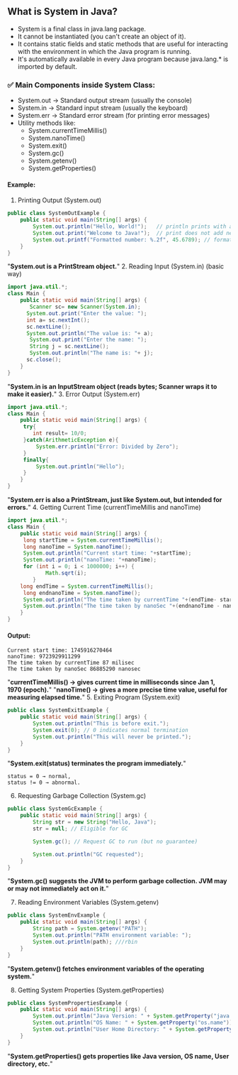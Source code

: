 ## What is System in Java?
- System is a final class in java.lang package.
- It cannot be instantiated (you can't create an object of it).
- It contains static fields and static methods that are useful for interacting with the environment in which the Java program is running.
- It's automatically available in every Java program because java.lang.* is imported by default.
### ✅ Main Components inside System Class:
- System.out → Standard output stream (usually the console)
- System.in → Standard input stream (usually the keyboard)
- System.err → Standard error stream (for printing error messages)
- Utility methods like:
  - System.currentTimeMillis()
  - System.nanoTime()
  - System.exit()
  - System.gc()
  - System.getenv()
  - System.getProperties()
#### Example:
1. Printing Output (System.out)
```java
public class SystemOutExample {
    public static void main(String[] args) {
        System.out.println("Hello, World!");   // println prints with a new line
        System.out.print("Welcome to Java!");  // print does not add new line
        System.out.printf("Formatted number: %.2f", 45.6789); // formatted output
    }
}

```
"**System.out is a PrintStream object.**"
2. Reading Input (System.in) (basic way)
```java
import java.util.*;
class Main {
    public static void main(String[] args) {
       Scanner sc= new Scanner(System.in);
      System.out.print("Enter the value: ");
      int a= sc.nextInt();
      sc.nextLine();
      System.out.println("The value is: "+ a);
       System.out.print("Enter the name: ");
       String j = sc.nextLine();
       System.out.println("The name is: "+ j);
      sc.close();
    }
}
```
"**System.in is an InputStream object (reads bytes; Scanner wraps it to make it easier).**"
3. Error Output (System.err)
```java
import java.util.*;
class Main {
    public static void main(String[] args) {
     try{
        int result= 10/0;
     }catch(ArithmeticException e){
         System.err.println("Error: Divided by Zero");
     }
     finally{
         System.out.println("Hello");
     }
    }
}
```
"**System.err is also a PrintStream, just like System.out, but intended for errors.**"
4. Getting Current Time (currentTimeMillis and nanoTime)
```java
import java.util.*;
class Main {
    public static void main(String[] args) {
     long startTime = System.currentTimeMillis();
     long nanoTime = System.nanoTime();
     System.out.println("Current start time: "+startTime);
     System.out.println("nanoTime: "+nanoTime);
     for (int i = 0; i < 1000000; i++) {
            Math.sqrt(i);
        }
    long endTime = System.currentTimeMillis();
     long endnanoTime = System.nanoTime();
     System.out.println("The time taken by currentTime "+(endTime- startTime)+" milisec");
     System.out.println("The time taken by nanoSec "+(endnanoTime - nanoTime)+" nanosec");
    }
}
```
#### Output: 
```
Current start time: 1745916270464
nanoTime: 9723929911299
The time taken by currentTime 87 milisec
The time taken by nanoSec 86885290 nanosec
```
"**currentTimeMillis() → gives current time in milliseconds since Jan 1, 1970 (epoch).**"
"**nanoTime() → gives a more precise time value, useful for measuring elapsed time.**"
5. Exiting Program (System.exit)
```java
public class SystemExitExample {
    public static void main(String[] args) {
        System.out.println("This is before exit.");
        System.exit(0); // 0 indicates normal termination
        System.out.println("This will never be printed.");
    }
}
```
"**System.exit(status) terminates the program immediately.**"
```
status = 0 → normal,
status != 0 → abnormal.
```

6. Requesting Garbage Collection (System.gc)
```java
public class SystemGcExample {
    public static void main(String[] args) {
        String str = new String("Hello, Java");
        str = null; // Eligible for GC

        System.gc(); // Request GC to run (but no guarantee)

        System.out.println("GC requested");
    }
}

```
"**System.gc() suggests the JVM to perform garbage collection.
JVM may or may not immediately act on it.**"

7. Reading Environment Variables (System.getenv)
```java
public class SystemEnvExample {
    public static void main(String[] args) {
        String path = System.getenv("PATH");
        System.out.println("PATH environment variable: ");
        System.out.println(path); ///rbin
    }
}
```
"**System.getenv() fetches environment variables of the operating system.**"

8. Getting System Properties (System.getProperties)
```java
public class SystemPropertiesExample {
    public static void main(String[] args) {
        System.out.println("Java Version: " + System.getProperty("java.version")); //Java Version: 21.0.7
        System.out.println("OS Name: " + System.getProperty("os.name"));//OS Name: Linux
        System.out.println("User Home Directory: " + System.getProperty("user.home"));//User Home Directory: /home/ubuntu
    }
}
```
"**System.getProperties() gets properties like Java version, OS name, User directory, etc.**"



